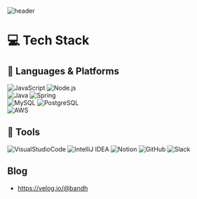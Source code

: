 ![header](https://capsule-render.vercel.app/api?type=waving&color=auto&height=300&section=header&text=Donghyeun02&fontSize=70)

  # 💻 Tech Stack
  ## 🥕 Languages & Platforms
  ![JavaScript](https://img.shields.io/badge/JavaScript-F7DF1E?style=flat&logo=Java&logoColor=white)
  ![Node.js](https://img.shields.io/badge/Node.js-339933?style=flat&logo=Java&logoColor=white)
  <br>
  ![Java](https://img.shields.io/badge/Java-E34F26?style=flat-square&logo=Java&logoColor=white)
  ![Spring](https://img.shields.io/badge/Spring-43B02A?style=flat-square&logo=Java&logoColor=white)
  <br>
  ![MySQL](https://img.shields.io/badge/MySQL-4479A1?style=flat&logo=Java&logoColor=white)
  ![PostgreSQL](https://img.shields.io/badge/PostgreSQL-4169E1?style=flat&logo=Java&logoColor=white)
  <br>
  ![AWS](https://img.shields.io/badge/AmazonAWS-232F3E?style=flat&logo=Java&logoColor=white)
  <br>
  ## 🧰 Tools
 ![VisualStudioCode](https://img.shields.io/badge/VisualStudioCode-007ACC?style=flat&logo=Java&logoColor=white)
 ![IntelliJ IDEA](https://img.shields.io/badge/IntelliJ_IDEA-000000?style=flat&logo=Java&logoColor=white)
 ![Notion](https://img.shields.io/badge/Notion-000000?style=flat&logo=Java&logoColor=white)
 ![GitHub](https://img.shields.io/badge/GitHub-181717?style=flat&logo=Java&logoColor=white)
 ![Slack](https://img.shields.io/badge/Slack-4A154B?style=flat&logo=Java&logoColor=white)
 <br>
  ## Blog
   - https://velog.io/@bandh
